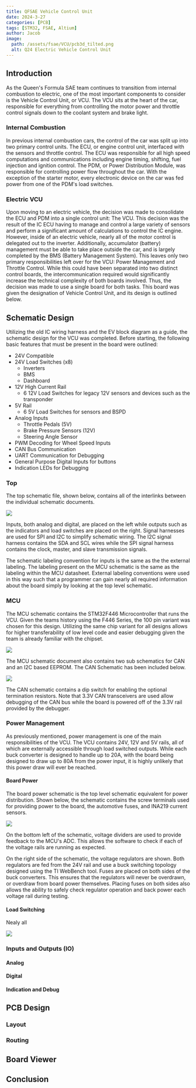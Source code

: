 ```yaml
---
title: QFSAE Vehicle Control Unit
date: 2024-3-27
categories: [PCB]
tags: [STM32, FSAE, Altium]
author: Jacob
image:
  path: /assets/fsae/VCU/pcb3d_tilted.png
  alt: Q24 Electric Vehicle Control Unit
---
```


## Introduction
As the Queen's Formula SAE team continues to transition from internal combustion to electric, one of the most important components to consider is the Vehicle Control Unit, or VCU.
The VCU sits at the heart of the car, responsible for everything from controlling the motor power and throttle control signals down to the coolant system and brake light.

### Internal Combustion
In previous internal combustion cars, the control of the car was split up into two primary control units. The ECU, or engine control unit, interfaced with the sensors and throttle control. The ECU was responsible for all high speed computations and communications including engine timing, shifting, fuel injection and ignition control.
The PDM, or Power Distribution Module, was responsible for controlling power flow throughout the car. With the exception of the starter motor, every electronic device on the car was fed power from one of the PDM's load switches.

### Electric VCU
Upon moving to an electric vehicle, the decision was made to consolidate the ECU and PDM into a single control unit: The VCU. This decision was the result of the IC ECU having to manage and control a large variety of sensors and perform a significant amount of calculations to control the IC engine.
However, inside of an electric vehicle, nearly all of the motor control is delegated out to the inverter. Additionally, accumulator (battery) management must be able to take place outside the car, and is largely completed by the BMS (Battery Management System).
This leaves only two primary responsibilities left over for the VCU: Power Management and Throttle Control.
While this could have been separated into two distinct control boards, the intercommunication required would significantly increase the technical complexity of both boards involved. Thus, the decision was made to use a single board for both tasks.
This board was given the designation of Vehicle Control Unit, and its design is outlined below.

## Schematic Design
Utilizing the old IC wiring harness and the EV block diagram as a guide, the schematic design for the VCU was completed. Before starting, the following basic features that must be present in the board were outlined:
- 24V Compatible
- 24V Load Switches (x8)
	- Inverters
	- BMS
	- Dashboard
- 12V High Current Rail
	- 6 12V Load Switches for legacy 12V sensors and devices such as the transponder
- 5V Rail
	- 6 5V Load Switches for sensors and BSPD
- Analog Inputs
	- Throttle Pedals (5V)
	- Brake Pressure Sensors (12V)
	- Steering Angle Sensor
- PWM Decoding for Wheel Speed Inputs
- CAN Bus Communication
- UART Communication for Debugging
- General Purpose Digital Inputs for buttons
- Indication LEDs for Debugging

### Top
The top schematic file, shown below, contains all of the interlinks between the individual schematic documents.

![](../assets/fsae/VCU/sch_top.png)

Inputs, both analog and digital, are placed on the left while outputs such as the indicators and load switches are placed on the right.
Signal harnesses are used for SPI and I2C to simplify schematic wiring. The I2C signal harness contains the SDA and SCL wires while the SPI signal harness contains the clock, master, and slave transmission signals. 

The schematic labeling convention for inputs is the same as the the external labeling. The labeling present on the MCU schematic is the same as the labeling within the MCU datasheet. External labeling conventions were used in this way such that a programmer can gain nearly all required information about the board simply by looking at the top level schematic.

### MCU
The MCU schematic contains the STM32F446 Microcontroller that runs the VCU. Given the teams history using the F446 Series, the 100 pin variant was chosen for this design. Utilizing the same chip variant for all designs allows for higher transferability of low level code and easier debugging given the team is already familiar with the chipset.

![](../assets/fsae/vcu/sch_mcu.png)

The MCU schematic document also contains two sub schematics for CAN and an I2C based EEPROM. The CAN Schematic has been included below.

![](../assets/fsae/vcu/sch_can.png)

The CAN schematic contains a dip switch for enabling the optional termination resistors. Note that 3.3V CAN transceivers are used allow debugging of the CAN bus while the board is powered off of the 3.3V rail provided by the debugger.
### Power Management
As previously mentioned, power management is one of the main responsibilities of the VCU. The VCU contains 24V, 12V and 5V rails, all of which are externally accessible through load switched outputs. While each buck converter is designed to handle up to 20A, with the board being designed to draw up to 80A from the power input, it is highly unlikely that this power draw will ever be reached.
#### Board Power
The board power schematic is the top level schematic equivalent for power distribution. Shown below, the schematic contains the screw terminals used for providing power to the board, the automotive fuses, and INA219 current sensors.

![](../assets/fsae/vcu/sch_power.png)

On the bottom left of the schematic, voltage dividers are used to provide feedback to the MCU's ADC. This allows the software to check if each of the voltage rails are running as expected.

On the right side of the schematic, the voltage regulators are shown. Both regulators are fed from the 24V rail and use a buck switching topology designed using the TI WebBench tool. Fuses are placed on both sides of the buck converters. This ensures that the regulators will never be overdrawn, or overdraw from board power themselves. Placing fuses on both sides also allows the ability to safely check regulator operation and back power each voltage rail during testing.
#### Load Switching

Nealy all 

![](../assets/fsae/vcu/sch_5VLoadSwitches.png)

### Inputs and Outputs (IO)

#### Analog

#### Digital

#### Indication and Debug

## PCB Design

### Layout

### Routing

## Board Viewer

## Conclusion
